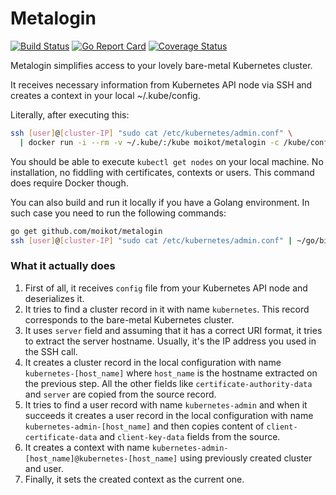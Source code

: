 # Metalogin

[![Build Status](https://travis-ci.org/moikot/metalogin.svg?branch=master)](https://travis-ci.org/moikot/metalogin)
[![Go Report Card](https://goreportcard.com/badge/github.com/moikot/metalogin)](https://goreportcard.com/report/github.com/moikot/metalogin)
[![Coverage Status](https://coveralls.io/repos/github/moikot/metalogin/badge.svg?branch=master)](https://coveralls.io/github/moikot/metalogin?branch=master)

Metalogin simplifies access to your lovely bare-metal Kubernetes cluster.

It receives necessary information from Kubernetes API node via SSH and creates
a context in your local ~/.kube/config.

Literally, after executing this:

```bash
ssh [user]@[cluster-IP] "sudo cat /etc/kubernetes/admin.conf" \
  | docker run -i --rm -v ~/.kube/:/kube moikot/metalogin -c /kube/config
```

You should be able to execute `kubectl get nodes` on your local machine.
No installation, no fiddling with certificates, contexts or users.
This command does require Docker though.

You can also build and run it locally if you have a Golang environment.
In such case you need to run the following commands:

```bash
go get github.com/moikot/metalogin
ssh [user]@[cluster-IP] "sudo cat /etc/kubernetes/admin.conf" | ~/go/bin/metalogin -c ~/.kube/config

```

### What it actually does
1. First of all, it receives `config` file from your Kubernetes API node and
deserializes it.
2. It tries to find a cluster record in it with name `kubernetes`. This
record corresponds to the bare-metal Kubernetes cluster.
3. It uses `server` field and assuming that it has a correct URI format, it
tries to extract the server hostname. Usually, it's the IP address you used in
the SSH call.
4. It creates a cluster record in the local configuration with name
`kubernetes-[host_name]` where `host_name` is the hostname extracted on
the previous step. All the other fields like `certificate-authority-data`
and `server` are copied from the source record.
5. It tries to find a user record with name `kubernetes-admin` and when it succeeds
it creates a user record in the local configuration with name
`kubernetes-admin-[host_name]` and then copies content of `client-certificate-data`
and `client-key-data` fields from the source.
6. It creates a context with name `kubernetes-admin-[host_name]@kubernetes-[host_name]`
using previously created cluster and user.
7. Finally, it sets the created context as the current one.
